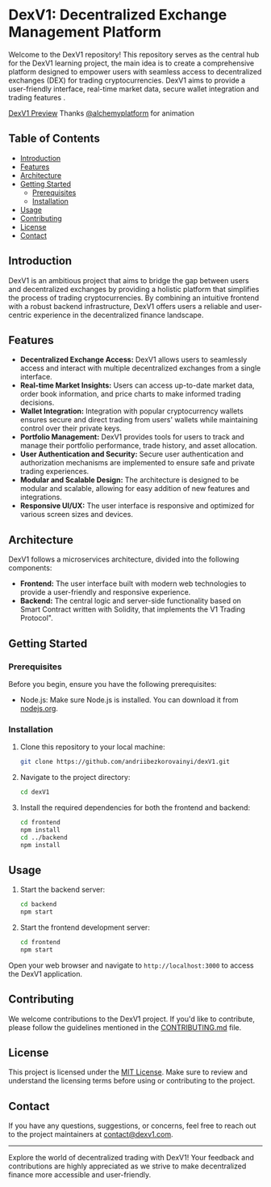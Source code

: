 # DexV1: Decentralized Exchange Management Platform

Welcome to the DexV1 repository! This repository serves as the central hub for the DexV1 learning project, the main idea is to create a comprehensive platform designed to empower users with seamless access to decentralized exchanges (DEX) for trading cryptocurrencies. DexV1 aims to provide a user-friendly interface, real-time market data, secure wallet integration and trading features .

[DexV1 Preview](https://dexv1.onrender.com)
Thanks <a href="https://github.com/alchemyplatform">@alchemyplatform</a> for animation


## Table of Contents

- [Introduction](#introduction)
- [Features](#features)
- [Architecture](#architecture)
- [Getting Started](#getting-started)
    - [Prerequisites](#prerequisites)
    - [Installation](#installation)
- [Usage](#usage)
- [Contributing](#contributing)
- [License](#license)
- [Contact](#contact)

## Introduction

DexV1 is an ambitious project that aims to bridge the gap between users and decentralized exchanges by providing a holistic platform that simplifies the process of trading cryptocurrencies. By combining an intuitive frontend with a robust backend infrastructure, DexV1 offers users a reliable and user-centric experience in the decentralized finance landscape.

## Features

- **Decentralized Exchange Access:** DexV1 allows users to seamlessly access and interact with multiple decentralized exchanges from a single interface.
- **Real-time Market Insights:** Users can access up-to-date market data, order book information, and price charts to make informed trading decisions.
- **Wallet Integration:** Integration with popular cryptocurrency wallets ensures secure and direct trading from users' wallets while maintaining control over their private keys.
- **Portfolio Management:** DexV1 provides tools for users to track and manage their portfolio performance, trade history, and asset allocation.
- **User Authentication and Security:** Secure user authentication and authorization mechanisms are implemented to ensure safe and private trading experiences.
- **Modular and Scalable Design:** The architecture is designed to be modular and scalable, allowing for easy addition of new features and integrations.
- **Responsive UI/UX:** The user interface is responsive and optimized for various screen sizes and devices.

## Architecture

DexV1 follows a microservices architecture, divided into the following components:

- **Frontend:** The user interface built with modern web technologies to provide a user-friendly and responsive experience.
- **Backend:** The central logic and server-side functionality based on Smart Contract written with Solidity, that implements the V1 Trading Protocol".

## Getting Started

### Prerequisites

Before you begin, ensure you have the following prerequisites:

- Node.js: Make sure Node.js is installed. You can download it from [nodejs.org](https://nodejs.org/).

### Installation

1. Clone this repository to your local machine:

   ```bash
   git clone https://github.com/andriibezkorovainyi/dexV1.git
   ```

2. Navigate to the project directory:

   ```bash
   cd dexV1
   ```

3. Install the required dependencies for both the frontend and backend:

   ```bash
   cd frontend
   npm install
   cd ../backend
   npm install
   ```

## Usage

1. Start the backend server:

   ```bash
   cd backend
   npm start
   ```

2. Start the frontend development server:

   ```bash
   cd frontend
   npm start
   ```

Open your web browser and navigate to `http://localhost:3000` to access the DexV1 application.

## Contributing

We welcome contributions to the DexV1 project. If you'd like to contribute, please follow the guidelines mentioned in the [CONTRIBUTING.md](CONTRIBUTING.md) file.

## License

This project is licensed under the [MIT License](LICENSE). Make sure to review and understand the licensing terms before using or contributing to the project.

## Contact

If you have any questions, suggestions, or concerns, feel free to reach out to the project maintainers at [contact@dexv1.com](mailto:contact@dexv1.com).

---

Explore the world of decentralized trading with DexV1! Your feedback and contributions are highly appreciated as we strive to make decentralized finance more accessible and user-friendly.
